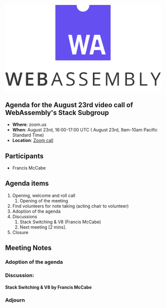 ![WebAssembly logo](/images/WebAssembly.png)

## Agenda for the August 23rd video call of WebAssembly's Stack Subgroup

- **Where**: zoom.us
- **When**:  August 23rd, 16:00-17:00 UTC ( August 23rd, 9am-10am Pacific Standard Time)
- **Location**: [Zoom call](https://zoom.us/j/91846860726?pwd=NVVNVmpvRVVFQkZTVzZ1dTFEcXgrdz09)


## Participants
- Francis McCabe



## Agenda items

1. Opening, welcome and roll call
    1. Opening of the meeting
1. Find volunteers for note taking (acting chair to volunteer)
1. Adoption of the agenda
1. Discussions
   1. Stack Switching & V8 (Francis McCabe)
   3. Next meeting [2 mins].
1. Closure

## Meeting Notes


### Adoption of the agenda

### Discussion:

#### Stack Switching & V8 by Francis McCabe



### Adjourn
